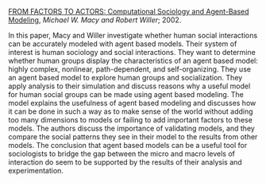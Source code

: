 <a href="http://sct.uab.cat/lsds/sites/sct.uab.cat.lsds/files/FROM%20FACTORS%20TO%20ACTORS%20(Macy%20and%20Willer%202002).pdf">FROM FACTORS TO ACTORS: Computational Sociology and Agent-Based Modeling</a>, *Michael W. Macy and Robert Willer*; 2002.

In this paper, Macy and Willer investigate whether human social interactions can be accurately modeled with agent based models. Their system of interest is human sociology and social interactions. They want to determine whether human groups display the characteristics of an agent based model: highly complex, nonlinear, path-dependent, and self-organizing. They use an agent based model to explore human groups and socialization. They apply analysis to their simulation and discuss reasons why a useful model for human social groups can be made using agent based modeling. The model explains the usefulness of agent based modeling and discusses how it can be done in such a way as to make sense of the world without adding too many dimensions to models or failing to add important factors to these models. The authors discuss the importance of validating models, and they compare the social patterns they see in their model to the results from other models. The conclusion that agent based models can be a useful tool for sociologists to bridge the gap between the micro and macro levels of interaction do seem to be supported by the results of their analysis and experimentation.
